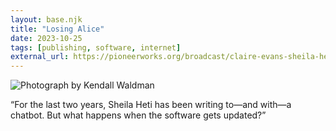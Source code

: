 ```yaml
---
layout: base.njk
title: "Losing Alice"
date: 2023-10-25
tags: [publishing, software, internet]
external_url: https://pioneerworks.org/broadcast/claire-evans-sheila-heti-ai?ref=daniel.pizza
---
```


![Photograph by Kendall Waldman](/assets/links/losing-alice.avif "Photograph by Kendall Waldman")

“For the last two years, Sheila Heti has been writing to—and with—a chatbot. But what happens when the software gets updated?”